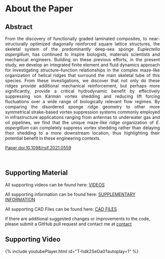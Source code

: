 # About the Paper

<!-- {% include youtubePlayer.html id="u16FjNGMoEs?autoplay=1" %} -->

## Abstract

<div style="text-align: justify"> 
From the discovery of functionally graded laminated composites, to near-structurally optimized diagonally reinforced square lattice structures, the skeletal system of the predominantly deep-sea sponge <i>Euplectella aspergillum</i>, has continued to inspire biologists, materials scientists and mechanical engineers. Building on these previous efforts, in the present study, we develop an integrated finite element and fluid dynamics approach for investigating structure–function relationships in the complex maze-like organization of helical ridges that surround the main skeletal tube of this species. From these investigations, we discover that not only do these ridges provide additional mechanical reinforcement, but perhaps more significantly, provide a critical hydrodynamic benefit by effectively suppressing von Kármán vortex shedding and reducing lift forcing fluctuations over a wide range of biologically relevant flow regimes. By comparing the disordered sponge ridge geometry to other more symmetrical strake-based vortex suppression systems commonly employed in infrastructure applications ranging from antennas to underwater gas and oil pipelines, we find that the unique maze-like ridge organization of <i>E. aspergillum</i> can completely suppress vortex shedding rather than delaying their shedding to a more downstream location, thus highlighting their potential benefit in these engineering contexts.  
<br>
</div>

[Paper doi:10.1098/rsif.2021.0559](https://royalsocietypublishing.org/doi/10.1098/rsif.2021.0559)

<p>&nbsp;</p>


## Supporting Material

All supporting videos can be found here: [VIDEOS](https://drive.google.com/drive/folders/0BwhqWZtgjTIkfmtaT0N4VWozWkxtSktzaldpQW93Vl85TXVnU05fR1JwWUtKdnhoTkZtS0U?resourcekey=0-FGkjd_73NyaHYAI2wdsytw&usp=sharing)

All supporting information can be found here: [SUPPLEMENTARY INFORMATION](./si)

All supporting CAD Files can be found here: [CAD FILES](./cad)

If there are additional suggested changes or improvements to the code, please submit a GitHub pull request and contact me at [contact](https://fer.me/cont)

## Supporting Video

{% include youtubePlayer.html id="T-hdk2SeOa0?autoplay=1" %}
